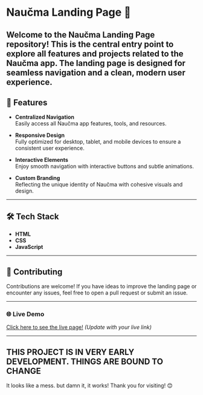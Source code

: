 # Naučma Landing Page 🚀

Welcome to the **Naučma Landing Page** repository!
This is the central entry point to explore all features and projects related to the Naučma app.
The landing page is designed for seamless navigation and a clean, modern user experience.
---


## 🌟 Features
- **Centralized Navigation**  
  Easily access all Naučma app features, tools, and resources.
  
- **Responsive Design**  
  Fully optimized for desktop, tablet, and mobile devices to ensure a consistent user experience.

- **Interactive Elements**  
  Enjoy smooth navigation with interactive buttons and subtle animations.

- **Custom Branding**  
  Reflecting the unique identity of Naučma with cohesive visuals and design.

---

## 🛠️ Tech Stack
- **HTML**  
- **CSS**  
- **JavaScript**  

---

## 🤝 Contributing
Contributions are welcome! If you have ideas to improve the landing page or encounter any issues, feel free to open a pull request or submit an issue.  

---

### 🌐 Live Demo
[Click here to see the live page!](#) *(Update with your live link)*

---

THIS PROJECT IS IN VERY EARLY DEVELOPMENT. 
THINGS ARE BOUND TO CHANGE
---


It looks like a mess.
but damn it, it works!
Thank you for visiting! 😊  
